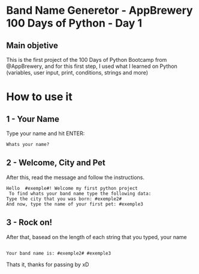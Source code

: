 # Band Name Generetor - AppBrewery 100 Days of Python - Day 1

## Main objetive

This is the first project of the 100 Days of Python Bootcamp from @AppBrewery, and for this first step, I used what I learned on Python (variables, user input, print, conditions,
strings and more)

# How to use it

## 1 - Your Name

Type your name and hit ENTER:

```
Whats your name? 
```

## 2 - Welcome, City and Pet

After this, read the message and follow the instructions.

```
Hello  #exemple#! Welcome my first python project 
 To find whats your band name type the following data:
Type the city that you was born: #exemple2#
And now, type the name of your first pet: #exemple3
```

## 3 - Rock on!

After that, basead on the length of each string that you typed, your name 
```

Your band name is: #exemple2# #exemple3
```

Thats it, thanks for passing by xD